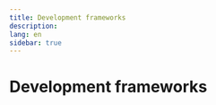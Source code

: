 ```yaml
---
title: Development frameworks
description:
lang: en
sidebar: true
---
```


# Development frameworks

<CallToContribute />
